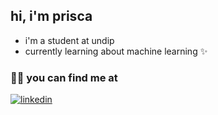 ## hi, i'm prisca 
- i'm a student at undip
- currently learning about machine learning ✨

### 🕵️‍♂️ you can find me at
[![linkedin](https://img.shields.io/badge/linkedin-0A66C2?style=for-the-badge&logo=linkedin&logoColor=white)](https://https://www.linkedin.com/in/priscadella)
